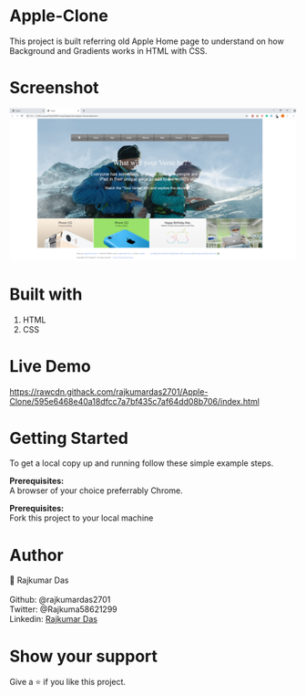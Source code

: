 # Apple-Clone
This project is built referring old Apple Home page to understand on how Background and Gradients works in HTML with CSS.

# Screenshot
<img width="960" alt="Screenshot 2020-02-28 16 42 07" src="https://github.com/rajkumardas2701/Apple-Clone/blob/feature/img/screenshot.png">

# Built with
1. HTML
2. CSS

# Live Demo
https://rawcdn.githack.com/rajkumardas2701/Apple-Clone/595e6468e40a18dfcc7a7bf435c7af64dd08b706/index.html

# Getting Started
To get a local copy up and running follow these simple example steps.

<strong>Prerequisites:</strong><br>
A browser of your choice preferrably Chrome.

<strong>Prerequisites:</strong><br>
Fork this project to your local machine

# Author
🤵 Rajkumar Das<br><br> 
   Github: @rajkumardas2701 <br>
   Twitter: @Rajkuma58621299 <br>
   Linkedin: <a href="https://www.linkedin.com/in/rajkumar-das-41308961">Rajkumar Das</a>

# Show your support
Give a ⭐️ if you like this project.
